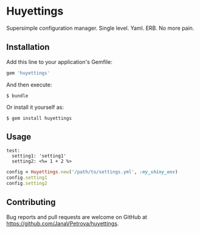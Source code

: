 # Huyettings

Supersimple configuration manager. Single level. Yaml. ERB. No more pain.

## Installation

Add this line to your application's Gemfile:

```ruby
gem 'huyettings'
```

And then execute:

    $ bundle

Or install it yourself as:

    $ gem install huyettings

## Usage

```
test:
  setting1: 'setting1'
  setting2: <%= 1 + 2 %>
```

```ruby
config = Huyettings.new('/path/to/settings.yml', :my_shiny_env)
config.setting1
config.setting2
```

## Contributing

Bug reports and pull requests are welcome on GitHub at https://github.com/JanaVPetrova/huyettings.
